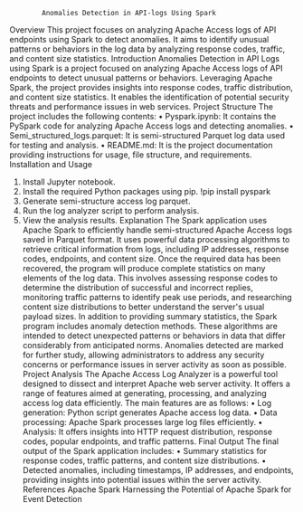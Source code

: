 			Anomalies Detection in API-logs Using Spark
Overview
	This project focuses on analyzing Apache Access logs of API endpoints using Spark to detect anomalies. It aims to identify unusual patterns or behaviors in the log data by analyzing response codes, traffic, and content size statistics.
Introduction
	Anomalies Detection in API Logs using Spark is a project focused on analyzing Apache Access logs of API endpoints to detect unusual patterns or behaviors. Leveraging Apache Spark, the project provides insights into response codes, traffic distribution, and content size statistics. It enables the identification of potential security threats and performance issues in web services.
Project Structure
	The project includes the following contents:
•	Pyspark.ipynb: It contains the PySpark code for analyzing Apache Access logs and detecting anomalies.
•	Semi_structured_logs.parquet: It is semi-structured Parquet log data used for testing and analysis.
•	README.md: It is the project documentation providing instructions for usage, file structure, and requirements.
Installation and Usage
1.	Install Jupyter notebook.
2.	Install the required Python packages using pip. !pip install pyspark
3.	Generate semi-structure access log parquet.
4.	Run the log analyzer script to perform analysis.
5.	View the analysis results.
Explanation
The Spark application uses Apache Spark to efficiently handle semi-structured Apache Access logs saved in Parquet format. It uses powerful data processing algorithms to retrieve critical information from logs, including IP addresses, response codes, endpoints, and content size. Once the required data has been recovered, the program will produce complete statistics on many elements of the log data. This involves assessing response codes to determine the distribution of successful and incorrect replies, monitoring traffic patterns to identify peak use periods, and researching content size distributions to better understand the server's usual payload sizes. In addition to providing summary statistics, the Spark program includes anomaly detection methods. These algorithms are intended to detect unexpected patterns or behaviors in data that differ considerably from anticipated norms. Anomalies detected are marked for further study, allowing administrators to address any security concerns or performance issues in server activity as soon as possible. 
Project Analysis
The Apache Access Log Analyzer is a powerful tool designed to dissect and interpret Apache web server activity. It offers a range of features aimed at generating, processing, and analyzing access log data efficiently. The main features are as follows:
•	Log generation: Python script generates Apache access log data.
•	Data processing: Apache Spark processes large log files efficiently.
•	Analysis: It offers insights into HTTP request distribution, response codes, popular endpoints, and traffic patterns.
Final Output
The final output of the Spark application includes:
•	Summary statistics for response codes, traffic patterns, and content size distributions.
•	Detected anomalies, including timestamps, IP addresses, and endpoints, providing insights into potential issues within the server activity.
References
Apache Spark
Harnessing the Potential of Apache Spark for Event Detection
  
